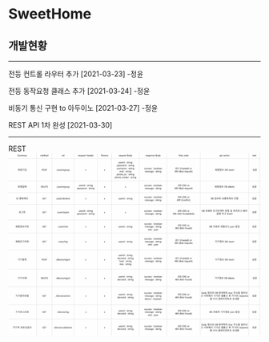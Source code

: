# SweetHome

## 개발현황

<hr>
전등 컨트롤 라우터 추가 [2021-03-23] -정윤

전등 동작요청 클래스 추가 [2021-03-24] -정윤

비동기 통신 구현 to 아두이노 [2021-03-27] -정윤

REST API 1차 완성 [2021-03-30] <hr>
REST<br>
![](https://github.com/Tr0picalN/SweetHome/blob/master/APIserver/public/images/REST.png)
